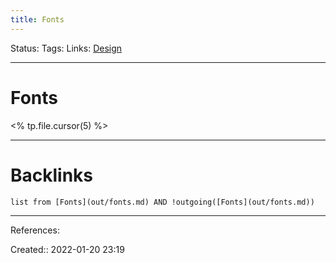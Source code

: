 ```yaml
---
title: Fonts
---
```

Status: 
Tags: 
Links: [Design](out/design.md)
___
# Fonts
<% tp.file.cursor(5) %>
___
# Backlinks
```dataview
list from [Fonts](out/fonts.md) AND !outgoing([Fonts](out/fonts.md))
```
___
References:

Created:: 2022-01-20 23:19

